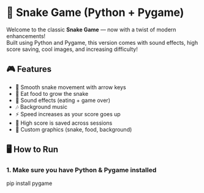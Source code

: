 # 🐍 Snake Game (Python + Pygame)

Welcome to the classic **Snake Game** — now with a twist of modern enhancements!  
Built using Python and Pygame, this version comes with sound effects, high score saving, cool images, and increasing difficulty! 

## 🎮 Features

- 🐍 Smooth snake movement with arrow keys
- 🍎 Eat food to grow the snake
- 🎵 Sound effects (eating + game over)
- 🎶 Background music
- ⚡ Speed increases as your score goes up
- 💾 High score is saved across sessions
- 🎨 Custom graphics (snake, food, background)

## 🖥️ How to Run

### 1. Make sure you have Python & Pygame installed
pip install pygame

